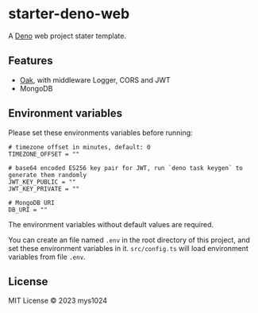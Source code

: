 # starter-deno-web

A [Deno](https://deno.land/) web project stater template.

## Features

- [Oak](https://oakserver.github.io/oak/), with middleware Logger, CORS and JWT
- MongoDB

## Environment variables

Please set these environments variables  before running:

```shell
# timezone offset in minutes, default: 0
TIMEZONE_OFFSET = ""

# base64 encoded ES256 key pair for JWT, run `deno task keygen` to generate them randomly
JWT_KEY_PUBLIC = ""
JWT_KEY_PRIVATE = ""

# MongoDB URI
DB_URI = ""
```

The environment variables without default values are required.

You can create an file named `.env` in the root directory of this project, and set these environment variables in it. `src/config.ts` will load environment variables from file `.env`.

## License

MIT License © 2023 mys1024
